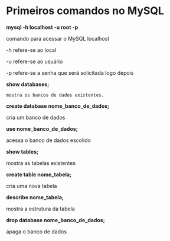 # Primeiros comandos no MySQL

**mysql -h localhost -u root -p** 

comando para acessar o MySQL localhost

-h refere-se ao local

-u refere-se ao usuário

-p refere-se a senha que será solicitada logo depois


**show databases;**

    mostra os bancos de dados existentes.

**create database nome_banco_de_dados;**

cria um banco de dados

**use nome_banco_de_dados;**

acessa o banco de dados escolido

**show tables;**

mostra as tabelas existentes

**create table nome_tabela;**

cria uma nova tabela

**describe nome_tabela;**

mostra a estrutura da tabela 

**drop database nome_banco_de_dados;**

apaga o banco de dados

